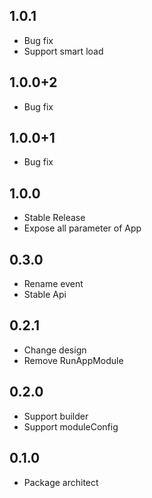 ## 1.0.1

* Bug fix
* Support smart load 

## 1.0.0+2

* Bug fix

## 1.0.0+1

* Bug fix

## 1.0.0

* Stable Release
* Expose all parameter of App

## 0.3.0

* Rename event
* Stable Api

## 0.2.1

* Change design
* Remove RunAppModule

## 0.2.0

* Support builder
* Support moduleConfig

## 0.1.0

* Package architect
